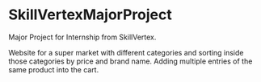 # SkillVertexMajorProject

Major Project for Internship from SkillVertex.

Website for a super market with different categories and sorting inside those categories by price and brand name.
Adding multiple entries of the same product into the cart.
